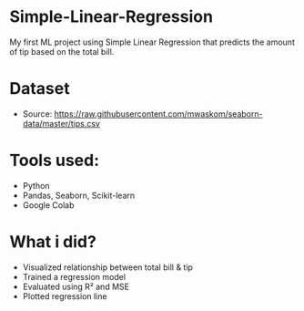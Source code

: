 # Simple-Linear-Regression
My first ML project using Simple Linear Regression that predicts the amount of tip based on the total bill.

# Dataset
- Source: https://raw.githubusercontent.com/mwaskom/seaborn-data/master/tips.csv

# Tools used:
- Python
- Pandas, Seaborn, Scikit-learn
- Google Colab

# What i did?
- Visualized relationship between total bill & tip
- Trained a regression model
- Evaluated using R² and MSE
- Plotted regression line
